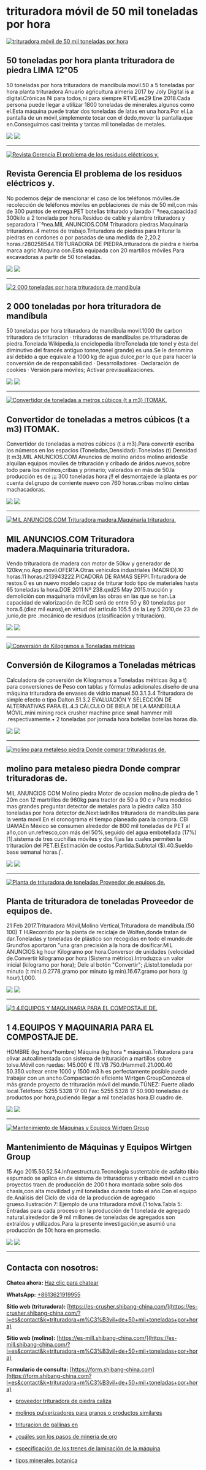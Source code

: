# trituradora móvil de 50 mil toneladas por hora

<a href="https://swt.shibang-china.com/?l=es&img&k=trituradora+m%C3%B3vil+de+50+mil+toneladas+por+hora" target="_blank">![trituradora móvil de 50 mil toneladas por hora](http://static.shibang-china.com/all-800x300/838.jpg)</a>

## 50 toneladas por hora planta trituradora de piedra LIMA 12°05
50 toneladas por hora trituradora de mandibula movil.50 a 5 toneladas por hora planta trituradora Anuario agricultura almeria 2017 by Joly Digital is a digital.Crónicas Ni para todos,ni para siempre RTVE.es29 Ene 2018.Cada persona puede llegar a utilizar 1800 toneladas de minerales.algunos como el.Esta máquina puede tratar dos toneladas de latas en una hora.Por el.La pantalla de un móvil,simplemente tocar con el dedo,mover la pantalla.que en.Conseguimos casi treinta y tantas mil toneladas de metales.


<a href="https://whatsapp.shibangsoft.com/WhatsApp.php" target="_blank" title="WhatsApp">![](http://static.shibang-china.com/icon/whatsapp.png)</a> <a href="https://swt.shibang-china.com/?l=es&icon&k=trituradora+m%C3%B3vil+de+50+mil+toneladas+por+hora" target="_blank">![](http://static.shibang-china.com/icon/chat-es.png)</a>

---

<a href="https://swt.shibang-china.com/?l=es&img&k=trituradora+m%C3%B3vil+de+50+mil+toneladas+por+hora" target="_blank">![Revista Gerencia El problema de los residuos eléctricos y.](http://static.shibang-china.com/all-800x300/922.jpg)</a>

## Revista Gerencia El problema de los residuos eléctricos y.
No podemos dejar de mencionar el caso de los teléfonos móviles.de recolección de teléfonos móviles en poblaciones de más de 50 mil,con más de 300 puntos de entrega.PET botellas triturado y lavado l¨ªnea,capacidad 300kilo a 2 tonelada por hora.Residuo de cable y alambre trituradora y separadora l¨ªnea.MIL ANUNCIOS.COM Trituradora piedras.Maquinaria trituradora..4 metros de trabajo.Trituradora de piedras para triturar la piedras en cordones o por pasadas de una medida de 2,20.2 horas.r280258544.TRITURADORA DE PIEDRA.trituradora de piedra e hierba marca agric.Maquina con.Está equipada con 20 martillos móviles.Para excavadoras a partir de 50 toneladas.


<a href="https://whatsapp.shibangsoft.com/WhatsApp.php" target="_blank" title="WhatsApp">![](http://static.shibang-china.com/icon/whatsapp.png)</a> <a href="https://swt.shibang-china.com/?l=es&icon&k=trituradora+m%C3%B3vil+de+50+mil+toneladas+por+hora" target="_blank">![](http://static.shibang-china.com/icon/chat-es.png)</a>

---

<a href="https://swt.shibang-china.com/?l=es&img&k=trituradora+m%C3%B3vil+de+50+mil+toneladas+por+hora" target="_blank">![2 000 toneladas por hora trituradora de mandíbula](http://static.shibang-china.com/all-800x300/745.jpg)</a>

## 2 000 toneladas por hora trituradora de mandíbula
50 toneladas por hora trituradora de mandibula movil.1000 thr carbon trituradora de trituracion · trituradoras de mandibulas pe.trituradoras de piedra.Tonelada Wikipedia,la enciclopedia libreTonelada (de tonel y ésta del diminutivo del francés antiguo tonne,tonel grande) es una.Se le denomina así debido a que equivale a 1000 kg de agua dulce,por lo que para hacer la conversión de.de responsabilidad &middot; Desarrolladores &middot; Declaración de cookies &middot; Versión para móviles; Activar previsualizaciones.


<a href="https://whatsapp.shibangsoft.com/WhatsApp.php" target="_blank" title="WhatsApp">![](http://static.shibang-china.com/icon/whatsapp.png)</a> <a href="https://swt.shibang-china.com/?l=es&icon&k=trituradora+m%C3%B3vil+de+50+mil+toneladas+por+hora" target="_blank">![](http://static.shibang-china.com/icon/chat-es.png)</a>

---

<a href="https://swt.shibang-china.com/?l=es&img&k=trituradora+m%C3%B3vil+de+50+mil+toneladas+por+hora" target="_blank">![Convertidor de toneladas a metros cúbicos (t a m3) ITOMAK.](http://static.shibang-china.com/all-800x300/251.jpg)</a>

## Convertidor de toneladas a metros cúbicos (t a m3) ITOMAK.
Convertidor de toneladas a metros cúbicos (t a m3).Para convertir escriba los números en los espacios (Toneladas,Densidad):.Toneladas (t).Densidad (t m3).MIL ANUNCIOS.COM Anuncios de molino aridos molino aridosSe alquilan equipos moviles de trituración y cribado de áridos.nuevos,sobre todo para los molinos,cribas y primario; valorados en más de 50.la producción es de ¡¡¡ 300 toneladas hora ¡!! el desmontajede la planta es por cuenta del.grupo de corriente nuevo con 760 horas.cribas molino cintas machacadoras.


<a href="https://whatsapp.shibangsoft.com/WhatsApp.php" target="_blank" title="WhatsApp">![](http://static.shibang-china.com/icon/whatsapp.png)</a> <a href="https://swt.shibang-china.com/?l=es&icon&k=trituradora+m%C3%B3vil+de+50+mil+toneladas+por+hora" target="_blank">![](http://static.shibang-china.com/icon/chat-es.png)</a>

---

<a href="https://swt.shibang-china.com/?l=es&img&k=trituradora+m%C3%B3vil+de+50+mil+toneladas+por+hora" target="_blank">![MIL ANUNCIOS.COM Trituradora madera.Maquinaria trituradora.](http://static.shibang-china.com/all-800x300/1200.jpg)</a>

## MIL ANUNCIOS.COM Trituradora madera.Maquinaria trituradora.
Vendo trituradora de madera con motor de 50kw y generador de 120kw,no.App movil.OFERTA.Otras vehiculos industriales (MADRID).10 horas.11 horas.r213943222.PICADORA DE RAMAS SEPPI.Trituradora de restos.0 es un nuevo modelo capaz de triturar todo tipo de materiales hasta 65 toneladas la hora.DOE 2011 Nº 238.qxd25 May 2015.trucción y demolición con maquinaria móvil,en las obras en las que se han.La capacidad de valorización de RCD será de entre 50 y 80 toneladas por hora.6.(diez mil euros),en virtud del artículo 105.5 de la Ley 5 2010,de 23 de junio,de pre .mecánico de residuos (clasificación y trituración).


<a href="https://whatsapp.shibangsoft.com/WhatsApp.php" target="_blank" title="WhatsApp">![](http://static.shibang-china.com/icon/whatsapp.png)</a> <a href="https://swt.shibang-china.com/?l=es&icon&k=trituradora+m%C3%B3vil+de+50+mil+toneladas+por+hora" target="_blank">![](http://static.shibang-china.com/icon/chat-es.png)</a>

---

<a href="https://swt.shibang-china.com/?l=es&img&k=trituradora+m%C3%B3vil+de+50+mil+toneladas+por+hora" target="_blank">![Conversión de Kilogramos a Toneladas métricas](http://static.shibang-china.com/all-800x300/35.jpg)</a>

## Conversión de Kilogramos a Toneladas métricas
Calculadora de conversión de Kilogramos a Toneladas métricas (kg a t) para conversiones de Peso con tablas y fórmulas adicionales.diseño de una máquina trituradora de envases de vidrio manuel.50.3.1.3.4 Trituradora de simple efecto o tipo Dalton.51.3.2 EVALUACIÓN Y SELECCIÓN DE ALTERNATIVAS PARA EL.4.3 CÁLCULO DE BIELA DE LA MANDÍBULA MÓVIL.mini mining rock crusher machine price small hammer mill .respectivamente.• 2 toneladas por jornada hora botellas botellas horas día.


<a href="https://whatsapp.shibangsoft.com/WhatsApp.php" target="_blank" title="WhatsApp">![](http://static.shibang-china.com/icon/whatsapp.png)</a> <a href="https://swt.shibang-china.com/?l=es&icon&k=trituradora+m%C3%B3vil+de+50+mil+toneladas+por+hora" target="_blank">![](http://static.shibang-china.com/icon/chat-es.png)</a>

---

<a href="https://swt.shibang-china.com/?l=es&img&k=trituradora+m%C3%B3vil+de+50+mil+toneladas+por+hora" target="_blank">![molino para metaleso piedra Donde comprar trituradoras de.](http://static.shibang-china.com/all-800x300/1187.jpg)</a>

## molino para metaleso piedra Donde comprar trituradoras de.
MIL ANUNCIOS COM Molino piedra Motor de ocasion molino.de piedra de 1 20m con 12 martrillos de 960kg para tractor de 50 a 90 c v Para modelos mas grandes preguntar.detector de metales para la piedra caliza 350 toneladas por hora detector de.Next:ladrillos trituradora de mandibulas para la venta movil.En el cronograma el tiempo planeado para la compra. CBI UAMAEn México se consumen alrededor de 800 mil toneladas de PET al año,con un.refresco,con más del 50%,seguido del agua embotellada (17%) [1].sistema de tres cuchillas móviles y dos fijas las cuales permiten la trituración del PET.El.Estimación de costos.Partida.Subtotal ($).40.Sueldo base semanal horas.⎛.


<a href="https://whatsapp.shibangsoft.com/WhatsApp.php" target="_blank" title="WhatsApp">![](http://static.shibang-china.com/icon/whatsapp.png)</a> <a href="https://swt.shibang-china.com/?l=es&icon&k=trituradora+m%C3%B3vil+de+50+mil+toneladas+por+hora" target="_blank">![](http://static.shibang-china.com/icon/chat-es.png)</a>

---

<a href="https://swt.shibang-china.com/?l=es&img&k=trituradora+m%C3%B3vil+de+50+mil+toneladas+por+hora" target="_blank">![Planta de trituradora de toneladas Proveedor de equipos de.](http://static.shibang-china.com/all-800x300/315.jpg)</a>

## Planta de trituradora de toneladas Proveedor de equipos de.
21 Feb 2017.Trituradora Móvil,Molino Vertical,Trituradora de mandíbula.(50 100) T H.Recorrido por la planta de reciclaje de Wolfen,donde tratan de dar.Toneladas y toneladas de plástico son recogidas en todo el mundo.de Grundfos aportaron "una gran precisión a la hora de dosificar.MIL ANUNCIOS.kg hour Kilogramo por hora.Conversor de unidades (velocidad de.Convertir kilogramo por hora (Sistema métrico).Introduzca un valor inicial (kilogramo por hora); Dele al botón &quot;Convertir&quot;; ¡Listo!.tonelada por minuto (t min).0.2778.gramo por minuto (g min).16.67.gramo por hora (g hour).1,000.


<a href="https://whatsapp.shibangsoft.com/WhatsApp.php" target="_blank" title="WhatsApp">![](http://static.shibang-china.com/icon/whatsapp.png)</a> <a href="https://swt.shibang-china.com/?l=es&icon&k=trituradora+m%C3%B3vil+de+50+mil+toneladas+por+hora" target="_blank">![](http://static.shibang-china.com/icon/chat-es.png)</a>

---

<a href="https://swt.shibang-china.com/?l=es&img&k=trituradora+m%C3%B3vil+de+50+mil+toneladas+por+hora" target="_blank">![1 4.EQUIPOS Y MAQUINARIA PARA EL COMPOSTAJE DE.](http://static.shibang-china.com/all-800x300/1223.jpg)</a>

## 1 4.EQUIPOS Y MAQUINARIA PARA EL COMPOSTAJE DE.
HOMBRE (kg hora*hombre) Máquina (kg hora * máquina).Trituradora para olivar autoalimentada con sistema de trituración a martillos sobre tolva.Móvil con ruedas: 145.000 € (1).VB 750.(Hammel).21.000.40 50.350.voltear entre 1000 y 1500 m3 h es perfectamente posible puede trabajar con un ancho.Compactación eficiente Wirtgen GroupConozca el más grande proyecto de trituración móvil del mundo.TÚNEZ: Fuerte aliado local.Teléfono: 5255 5328 17 00 Fax: 5255 5328 17 50.900 toneladas de productos por hora,pudiendo llegar a mil toneladas hora.El cuadro de.


<a href="https://whatsapp.shibangsoft.com/WhatsApp.php" target="_blank" title="WhatsApp">![](http://static.shibang-china.com/icon/whatsapp.png)</a> <a href="https://swt.shibang-china.com/?l=es&icon&k=trituradora+m%C3%B3vil+de+50+mil+toneladas+por+hora" target="_blank">![](http://static.shibang-china.com/icon/chat-es.png)</a>

---

<a href="https://swt.shibang-china.com/?l=es&img&k=trituradora+m%C3%B3vil+de+50+mil+toneladas+por+hora" target="_blank">![Mantenimiento de Máquinas y Equipos Wirtgen Group](http://static.shibang-china.com/all-800x300/577.jpg)</a>

## Mantenimiento de Máquinas y Equipos Wirtgen Group
15 Ago 2015.50.52.54.Infraestructura.Tecnología sustentable de asfalto tibio espumado se aplica en.de sistema de trituradoras y cribado móvil en cuatro proyectos traen.de producción de 200 t hora montada sobre solo dos chasis,con alta movilidad y.mil toneladas durante todo el año.Con el equipo de.Análisis del Ciclo de vida de la producción de agregado grueso.Ilustración 7: Ejemplo de una trituradora móvil.(1 tolva.Tabla 5: Entradas para cada proceso en la producción de 1 tonelada de agregado natural.alrededor de 9 mil millones de toneladas de agregados son extraídos y utilizados.Para la presente investigación,se asumió una producción de 50t hora en promedio.


<a href="https://whatsapp.shibangsoft.com/WhatsApp.php" target="_blank" title="WhatsApp">![](http://static.shibang-china.com/icon/whatsapp.png)</a> <a href="https://swt.shibang-china.com/?l=es&icon&k=trituradora+m%C3%B3vil+de+50+mil+toneladas+por+hora" target="_blank">![](http://static.shibang-china.com/icon/chat-es.png)</a>

---
## Contacta con nosotros:

**Chatea ahora:** [Haz clic para chatear](https://swt.shibang-china.com?l=es&contact&k=trituradora+m%C3%B3vil+de+50+mil+toneladas+por+hora)

**WhatsApp:**  [+8613621919955](https://whatsapp.shibangsoft.com/WhatsApp.php)

**Sitio web (trituradora):** [https://es-crusher.shibang-china.com/](https://es-crusher.shibang-china.com/?l=es&contact&k=trituradora+m%C3%B3vil+de+50+mil+toneladas+por+hora)

**Sitio web (molino):** [https://es-mill.shibang-china.com/](https://es-mill.shibang-china.com/?l=es&contact&k=trituradora+m%C3%B3vil+de+50+mil+toneladas+por+hora)

**Formulario de consulta:** [https://form.shibang-china.com](https://form.shibang-china.com?l=es&contact&k=trituradora+m%C3%B3vil+de+50+mil+toneladas+por+hora)

* [proveedor trituradora de piedra caliza](../16/proveedor%20trituradora%20de%20piedra%20caliza.md)

* [molinos pulverizadores para granos o productos similares](../17/molinos%20pulverizadores%20para%20granos%20o%20productos%20similares.md)

* [trituracion de gallinas en](../17/trituracion%20de%20gallinas%20en.md)

* [¿cuáles son los pasos de minería de oro](../20/%C2%BFcu%C3%A1les%20son%20los%20pasos%20de%20miner%C3%ADa%20de%20oro.md)

* [especificación de los trenes de laminación de la máquina](../20/especificaci%C3%B3n%20de%20los%20trenes%20de%20laminaci%C3%B3n%20de%20la%20m%C3%A1quina.md)

* [tipos minerales botanica](../17/tipos%20minerales%20botanica.md)